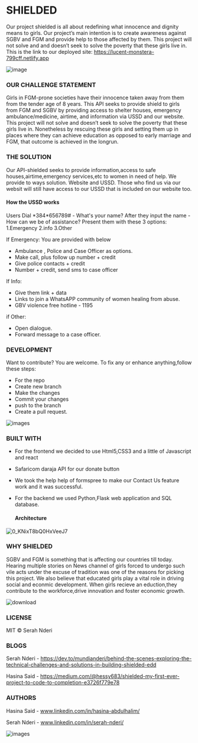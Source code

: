
# SHIELDED
Our project shielded is all about redefining what innocence and dignity means to girls. Our project’s main intention is to create awareness against SGBV and FGM and provide help to those affected by them. This project will not solve and and doesn’t seek to solve the poverty that these girls live in.
This is the link to our deployed site: https://lucent-monstera-799cff.netlify.app

 ![image](https://github.com/MundiaNderi/Shielded/assets/113606328/7ed60220-39a0-4fdd-bf13-f0d4b6485e86)


### OUR CHALLENGE STATEMENT
Girls in FGM-prone societies have their innocence taken away from them from the tender age of 8 years. This API seeks to provide shield to girls from FGM and SGBV by providing access to shelter houses, emergency ambulance/medicine, airtime, and information via USSD and our website.
This project will not solve and doesn’t seek to solve the poverty that these girls live in. Nonetheless by rescuing these girls and setting them up in places where they can achieve education as opposed to early marriage and FGM, that outcome is achieved in the longrun.

### THE SOLUTION
Our API-shielded seeks to provide information,access to safe houses,airtime,emergency services,etc to women in need of help.
We provide to ways solution. Website and USSD. Those who find us via our websit will still have access to our USSD that is included on our website too.

#### How the USSD works
Users Dial  \*384*656789# -  What's your name?
After they input the name -
How can we be of assistance? Present them with these 3 options:
1.Emergency 
2.info
3.Other

If Emergency: You are provided with below 
- Ambulance , Police and Case Officer as options.
- Make call, plus follow up number + credit
- Give police contacts + credit
- Number + credit, send sms to case officer

If Info:
- Give them link + data
- Links to join a WhatsAPP community of women healing from abuse.
- GBV violence free hotline - 1195

if Other:
- Open dialogue.
- Forward message to a case officer.


### DEVELOPMENT
Want to contribute? You are welcome.
To fix any or enhance anything,follow these steps:

- For the repo
- Create  new branch
- Make the changes
- Commit your changes
- push to the branch
- Create a pull request.

![images](https://github.com/MundiaNderi/Shielded/assets/113606328/8b20cfa3-8a29-4559-8315-453984f8f8f7)


### BUILT WITH
- For the frontend we decided to use Html5,CSS3 and a little of Javascript and react
- Safaricom daraja API for our donate button
- We took the help help of formspree to make our Contact Us feature work and it was successful.
- For the backend we used Python,Flask web application and SQL database.

  #### Architecture

![0_KNixT8bQ0HxVeeJ7](https://github.com/MundiaNderi/Shielded/assets/113606328/eaf676b0-c2e2-456c-a510-b2dd4a4e2143)

 
### WHY SHIELDED
SGBV and FGM is something that is affecting our countries till today. Hearing multiple stories on News channel of girls forced to undergo such vile acts under the excuse of tradition was one of the reasons for picking this project.
We also believe that educated girls play a vital role in driving social and econmic development. When girls recieve an eduction,they contribute to the workforce,drive innovation and foster economic growth.

![download](https://github.com/MundiaNderi/Shielded/assets/113606328/4d22ab85-c13c-42b0-95f8-dc2f18de9c45)

### LICENSE
MIT  © Serah Nderi

### BLOGS
Serah Nderi - https://dev.to/mundianderi/behind-the-scenes-exploring-the-technical-challenges-and-solutions-in-building-shielded-edd

Hasina Said - https://medium.com/@hessy683/shielded-my-first-ever-project-to-code-to-completion-e3726f779e78

### AUTHORS
Hasina Said - www.linkedin.com/in/hasina-abdulhalim/

Serah Nderi - www.linkedin.com/in/serah-nderi/


![images](https://github.com/MundiaNderi/Shielded/assets/113606328/37af9cac-8e8b-42f5-afd4-7761f2f13fc7)




